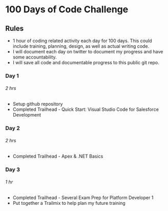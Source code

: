 # 100 Days of Code Challenge

## Rules
* 1 hour of coding related activity each day for 100 days. This could include training, planning, design, as well as actual writing code.
* I will document each day on twitter to document my progress and have some accountability.
* I will save all code and documentable progress to this public git repo.

### Day 1 
###### 2 hrs
* Setup github repository
* Completed Trailhead - Quick Start: Visual Studio Code for Salesforce Development

### Day 2
###### 2 hrs
* Completed Trailhead - Apex & .NET Basics

### Day 3
###### 1 hr
* Completed Trailhead - Several Exam Prep for Platform Developer 1
* Put together a Trailmix to help plan my future training 